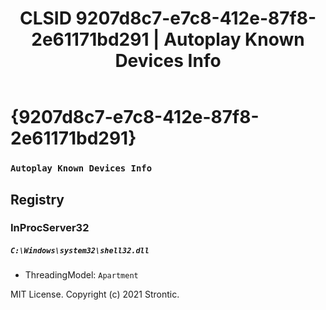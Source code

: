 ﻿---
title: "CLSID 9207d8c7-e7c8-412e-87f8-2e61171bd291 | Autoplay Known Devices Info"
excerpt: What is COM-Object CLSID 9207d8c7-e7c8-412e-87f8-2e61171bd291?
---

# {9207d8c7-e7c8-412e-87f8-2e61171bd291}

### `Autoplay Known Devices Info`

## Registry


### InProcServer32

##### `C:\Windows\system32\shell32.dll`
* ThreadingModel: `Apartment`

MIT License. Copyright (c) 2021 Strontic.


